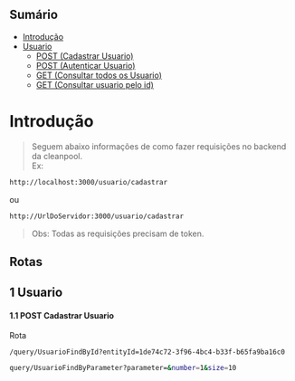 ## Sumário
<!--ts-->
* [Introdução](#Introdução)
* [Usuario](#1-Usuario)
  * [POST (Cadastrar Usuario)](#1.1-POST-Cadastrar-Usuario)
  * [POST (Autenticar Usuario)](#01-GET-Listagem)
  * [GET (Consultar todos os Usuario)](#01-GET-Listagem)
  * [GET (Consultar usuario pelo id)](#01-GET-Listagem)

Introdução 
========
> Seguem abaixo informações de como fazer requisições no backend da cleanpool.  
Ex: 
```sh
http://localhost:3000/usuario/cadastrar
```
ou
```sh
http://UrlDoServidor:3000/usuario/cadastrar
```
> Obs: Todas as requisições precisam de token.
## Rotas
## 1 Usuario
#### 1.1 POST Cadastrar Usuario
Rota
```
/query/UsuarioFindById?entityId=1de74c72-3f96-4bc4-b33f-b65fa9ba16c0
```
```sh
query/UsuarioFindByParameter?parameter=&number=1&size=10
```